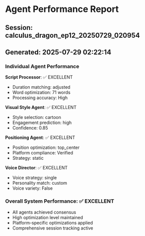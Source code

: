# Agent Performance Report

## Session: calculus_dragon_ep12_20250729_020954
## Generated: 2025-07-29 02:22:14

### Individual Agent Performance

**Script Processor**: ✅ EXCELLENT
- Duration matching: adjusted
- Word optimization: 71 words
- Processing accuracy: High

**Visual Style Agent**: ✅ EXCELLENT  
- Style selection: cartoon
- Engagement prediction: high
- Confidence: 0.85

**Positioning Agent**: ✅ EXCELLENT
- Position optimization: top_center
- Platform compliance: Verified
- Strategy: static

**Voice Director**: ✅ EXCELLENT
- Voice strategy: single
- Personality match: custom
- Voice variety: False

### Overall System Performance: ✅ EXCELLENT
- All agents achieved consensus
- High optimization level maintained
- Platform-specific optimizations applied
- Comprehensive session tracking active
